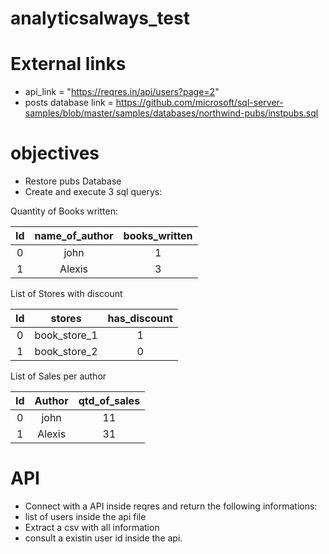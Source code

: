 # analyticsalways_test
 
 # External links
 - api_link = "https://reqres.in/api/users?page=2"
 - posts database link = https://github.com/microsoft/sql-server-samples/blob/master/samples/databases/northwind-pubs/instpubs.sql
 
# objectives
- Restore pubs Database
- Create and execute 3 sql querys:

Quantity of Books written:

| Id  | name_of_author| books_written |
|:---:| :-----------: | :-----------: |
|  0  | john          |       1       |
|  1  | Alexis        |       3       |


List of Stores with discount

| Id  | stores        | has_discount  |
|:---:| :-----------: | :-----------: |
|  0  | book_store_1  |       1       |
|  1  | book_store_2  |       0       |


List of Sales per author

| Id  | Author        | qtd_of_sales  |
|:---:| :-----------: | :-----------: |
|  0  | john          |       11      |
|  1  | Alexis        |       31      |

# API

- Connect with a API inside reqres and return the following informations:
- list of users inside the api file
- Extract a csv with all information
- consult a existin user id inside the api.




